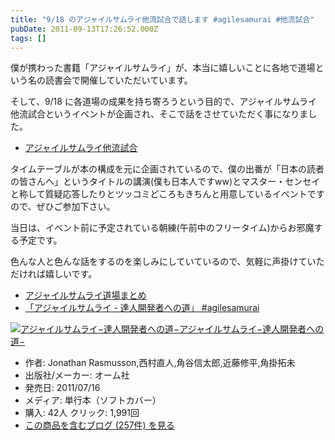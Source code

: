 ```yaml
---
title: "9/18 のアジャイルサムライ他流試合で話します #agilesamurai #他流試合"
pubDate: 2011-09-13T17:26:52.000Z
tags: []
---
```


僕が携わった書籍「アジャイルサムライ」が、本当に嬉しいことに各地で道場という名の読書会で開催していただいています。

そして、9/18 に各道場の成果を持ち寄ろうという目的で、アジャイルサムライ他流試合というイベントが企画され、そこで話をさせていただく事になりました。

- [アジャイルサムライ他流試合](http://atnd.org/events/19733)

タイムテーブルが本の構成を元に企画されているので、僕の出番が「日本の読者の皆さんへ」というタイトルの講演(僕も日本人ですww)とマスター・センセイと称して質疑応答したりとツッコミどころもきちんと用意しているイベントですので、ぜひご参加下さい。

当日は、イベント前に予定されている朝練(午前中のフリータイム)からお邪魔する予定です。

色んな人と色んな話をするのを楽しみにしていているので、気軽に声掛けていただければ嬉しいです。

- [アジャイルサムライ道場まとめ](https://github.com/agile-samurai-ja/support/wiki/AgilesamuraiDojo)
- [「アジャイルサムライ - 達人開発者への道」 #agilesamurai](http://d.hatena.ne.jp/nawoto/20110713/1310575967)

[![アジャイルサムライ−達人開発者への道−](https://images-fe.ssl-images-amazon.com/images/I/51flKufOVUL._SL160_.jpg)](http://www.amazon.co.jp/exec/obidos/ASIN/4274068560/nawoto07-22/)[アジャイルサムライ−達人開発者への道−](http://www.amazon.co.jp/exec/obidos/ASIN/4274068560/nawoto07-22/)

- 作者: Jonathan Rasmusson,西村直人,角谷信太郎,近藤修平,角掛拓未
- 出版社/メーカー: オーム社
- 発売日: 2011/07/16
- メディア: 単行本（ソフトカバー）
- 購入: 42人 クリック: 1,991回
- [この商品を含むブログ (257件) を見る](http://d.hatena.ne.jp/asin/4274068560/nawoto07-22)